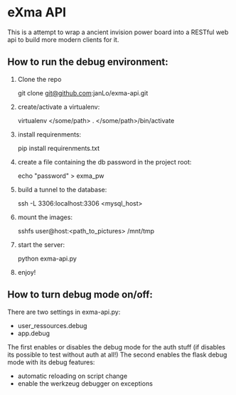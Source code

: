 # eXma API

This is a attempt to wrap a ancient invision power
board into a RESTful web api to build more modern clients for it.

## How to run the debug environment:

1. Clone the repo

    git clone git@github.com:janLo/exma-api.git
    
2. create/activate a virtualenv:

    virtualenv </some/path>
    . </some/path>/bin/activate
    
3. install requirenments:

    pip install requirenments.txt
    
4. create a file containing the db password in the project root:

    echo "password" > exma_pw
    
5. build a tunnel to the database:

    ssh -L 3306:localhost:3306 <mysql_host>
    
6. mount the images:

    sshfs user@host:<path_to_pictures> /mnt/tmp
    
7. start the server:

    python exma-api.py
    
8. enjoy!

## How to turn debug mode on/off:

There are two settings in exma-api.py:

* user_ressources.debug
* app.debug

The first enables or disables the debug mode for the auth stuff
(if disables its possible to test without auth at all!) The 
second enables the flask debug mode with its debug features:

* automatic reloading on script change
* enable the werkzeug debugger on exceptions
